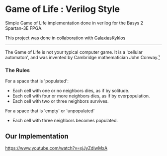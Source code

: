 # Game of Life : Verilog Style
Simple Game of Life implementation done in verilog for the Basys 2 Spartan-3E FPGA. 


This project was done in collaboration with [GalaxiasKyklos](https://github.com/GalaxiasKyklos)

------------------------------------
The Game of Life is not your typical computer game. 
It is a 'cellular automaton', and was invented by Cambridge mathematician John Conway.[¹](http://www.bitstorm.org/gameoflife/)


### The Rules

For a space that is 'populated':
- Each cell with one or no neighbors dies, as if by solitude.
- Each cell with four or more neighbors dies, as if by overpopulation.
- Each cell with two or three neighbors survives.
  
For a space that is 'empty' or 'unpopulated'
- Each cell with three neighbors becomes populated.


## Our Implementation

https://www.youtube.com/watch?v=xjJyZdiwMxA
